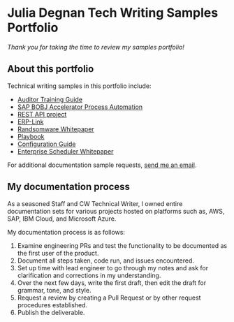 # Julia Degnan Tech Writing Samples Portfolio

*Thank you for taking the time to review my samples portfolio!*

## About this portfolio

Technical writing samples in this portfolio include:
* [Auditor Training Guide](/Welcome%20to%20my%20portfolio!/Samples/Auditor_TrainingGuideDEG.pdf)
* [SAP BOBJ Accelerator Process Automation](/Welcome%20to%20my%20portfolio!/Samples/Automation_BOBJ_Accelerator_ProcessAutomation.pdf)
* [REST API project](/Welcome%20to%20my%20portfolio!/Samples/REST_API_Sample.md)
* [ERP-Link](/Welcome%20to%20my%20portfolio!/Samples/ERP-Link%20iNet.DM%204.pdf)
* [Randsomware Whitepaper](/Welcome%20to%20my%20portfolio!/Samples/ACS-Ransomware-Whitepaper.pdf)
* [Playbook](/Welcome%20to%20my%20portfolio!/Samples/TIDAL%20Playbook%20-%20Monitoring%20Files%20on%20Remote%20FTP%20Servers.pdf)
* [Configuration Guide](/Welcome%20to%20my%20portfolio!/Samples/IAC_3_1_ConfigurationGuide.pdf)
* [Enterprise Scheduler Whitepaper](/Welcome%20to%20my%20portfolio!/Samples/whitepaper.pdf)

For additional documentation sample requests, <a href="mailto:JuliaLDegnan@yahoo.com">send me an email</a>.

## My documentation process

As a seasoned Staff and CW Technical Writer, I owned entire documentation sets for various projects hosted on platforms such as, AWS, SAP, IBM Cloud, and Microsoft Azure.

My documentation process is as follows:

 1. Examine engineering PRs and test the functionality to be documented as the first user of the product.
 2. Document all steps taken, code run, and issues encountered.
 3. Set up time with lead engineer to go through my notes and ask for clarification and corrections in my understanding.
 4. Over the next few days, write the first draft, then edit the draft for grammar, tone, and style.
 5. Request a review by creating a Pull Request or by other request procedures established.
 6. Publish the deliverable.
